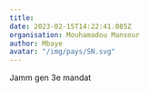 ```yaml
---
title: 
date: 2023-02-15T14:22:41.085Z
organisation: Mouhamadou Mansour 
author: Mbaye
avatar: "/img/pays/SN.svg"
---
```


Jamm gen 3e mandat
